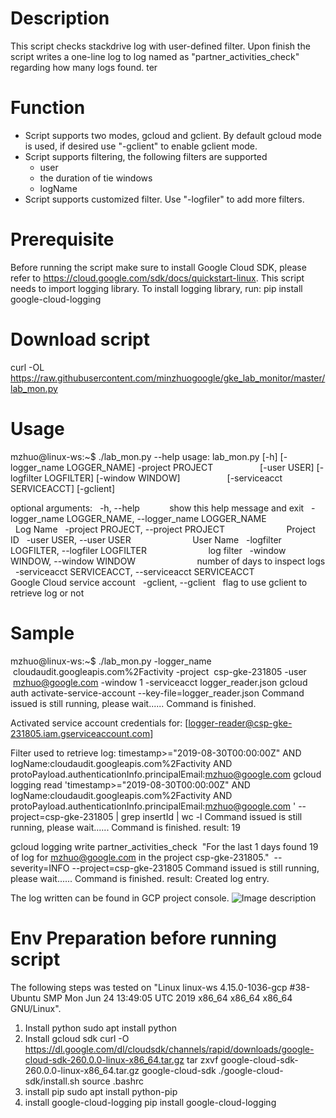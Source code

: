 # Description
This script checks stackdrive log with user-defined filter. 
Upon finish the script writes a one-line log to log named as "partner_activities_check" regarding how many logs found. ter 

# Function
* Script supports two modes, gcloud and gclient. By default gcloud mode is used, if desired use "-gclient" to enable gclient mode.
* Script supports filtering, the following filters are supported
  - user
  - the duration of tie windows
  - logName
* Script supports customized filter. Use "-logfiler" to add more filters.  

# Prerequisite
Before running the script make sure to install Google Cloud SDK, please refer to https://cloud.google.com/sdk/docs/quickstart-linux.
This script needs to import logging library. To install logging library, run:
            pip install google-cloud-logging 
            

# Download script
curl -OL https://raw.githubusercontent.com/minzhuogoogle/gke_lab_monitor/master/lab_mon.py

# Usage 
mzhuo@linux-ws:~$ ./lab_mon.py --help
usage: lab_mon.py [-h] [-logger_name LOGGER_NAME] -project PROJECT
                  [-user USER] [-logfilter LOGFILTER] [-window WINDOW]
                  [-serviceacct SERVICEACCT] [-gclient]

optional arguments:
  -h, --help            show this help message and exit
  -logger_name LOGGER_NAME, --logger_name LOGGER_NAME
                        Log Name
  -project PROJECT, --project PROJECT
                        Project ID
  -user USER, --user USER
                        User Name
  -logfilter LOGFILTER, --logfiler LOGFILTER
                        log filter
  -window WINDOW, --window WINDOW
                        number of days to inspect logs
  -serviceacct SERVICEACCT, --serviceacct SERVICEACCT
                        Google Cloud service account
  -gclient, --gclient   flag to use gclient to retrieve log or not


# Sample
mzhuo@linux-ws:~$ ./lab_mon.py -logger_name  cloudaudit.googleapis.com%2Factivity -project  csp-gke-231805 -user  mzhuo@google.com -window 1 -serviceacct logger_reader.json
gcloud auth activate-service-account --key-file=logger_reader.json
Command issued is still running, please wait......
Command is finished.

Activated service account credentials for: [logger-reader@csp-gke-231805.iam.gserviceaccount.com]

Filter used to retrieve log: timestamp>="2019-08-30T00:00:00Z" AND logName:cloudaudit.googleapis.com%2Factivity AND protoPayload.authenticationInfo.principalEmail:mzhuo@google.com 
gcloud logging read 'timestamp>="2019-08-30T00:00:00Z" AND logName:cloudaudit.googleapis.com%2Factivity AND protoPayload.authenticationInfo.principalEmail:mzhuo@google.com ' --project=csp-gke-231805 | grep insertId | wc -l
Command issued is still running, please wait......
Command is finished.
result: 19

gcloud logging write partner_activities_check  "For the last 1 days found 19 of log for mzhuo@google.com in the project csp-gke-231805."  --severity=INFO --project=csp-gke-231805
Command issued is still running, please wait......
Command is finished.
result: 
Created log entry.

The log written can be found in GCP project console.
![Image description](link-to-image)

# Env Preparation before running script
The following steps was tested on "Linux linux-ws 4.15.0-1036-gcp #38-Ubuntu SMP Mon Jun 24 13:49:05 UTC 2019 x86_64 x86_64 x86_64 GNU/Linux".
 1. Install python 
    sudo apt install python  
 2. Install gcloud sdk
   curl -O https://dl.google.com/dl/cloudsdk/channels/rapid/downloads/google-cloud-sdk-260.0.0-linux-x86_64.tar.gz
   tar zxvf google-cloud-sdk-260.0.0-linux-x86_64.tar.gz google-cloud-sdk
   ./google-cloud-sdk/install.sh
   source .bashrc
 3. install pip
    sudo apt install python-pip
 4. install  google-cloud-logging
     pip install google-cloud-logging
